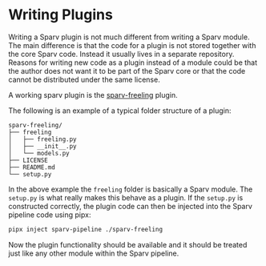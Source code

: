 # Writing Plugins
Writing a Sparv plugin is not much different from writing a Sparv module. The main difference is that the code for a
plugin is not stored together with the core Sparv code. Instead it usually lives in a separate repository. Reasons for
writing new code as a plugin instead of a module could be that the author does not want it to be part of the Sparv core
or that the code cannot be distributed under the same license.

A working sparv plugin is the [sparv-freeling](https://github.com/spraakbanken/sparv-freeling) plugin.

The following is an example of a typical folder structure of a plugin:

    sparv-freeling/
    ├── freeling
    │   ├── freeling.py
    │   ├── __init__.py
    │   └── models.py
    ├── LICENSE
    ├── README.md
    └── setup.py

In the above example the `freeling` folder is basically a Sparv module. The `setup.py` is what really makes this behave
as a plugin. If the `setup.py` is constructed correctly, the plugin code can then be injected into the Sparv pipeline
code using pipx:

```bash
pipx inject sparv-pipeline ./sparv-freeling
```

Now the plugin functionality should be available and it should be treated just like any other module within the Sparv
pipeline.
